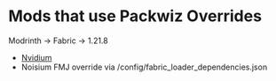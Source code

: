 # Mods that use Packwiz Overrides

Modrinth -> Fabric -> 1.21.8
- [Nvidium](https://github.com/drouarb/nvidium/releases/tag/0.4.1-beta9)
- Noisium FMJ override via /config/fabric_loader_dependencies.json